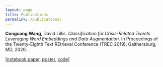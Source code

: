```yaml
---
layout: page
title: Publications
permalink: /publications/
---
```


**Congcong Wang**, David Lillis. *Classification for Crisis-Related Tweets Leveraging
Word Embeddings and Data Augmentation*. In Proceedings of the Twenty-Eighth Text REtrieval Conference (TREC 2019), Gaithersburg, MD, 2020.

[[notebook paper](/files/pubs/track-2019.pdf), [poster](https://trec.nist.gov/pubs/trec28/papers/CS-UCD.IS.pdf), [code](https://github.com/wangcongcong123/UCDTrecIS2019)]

<!-- Publications to add -->

<!-- ### More Information

More Information on publications goes here

### Contact me

[wangcongcongcc@gmail.com](mailto:wangcongcongcc@gmail.com) -->